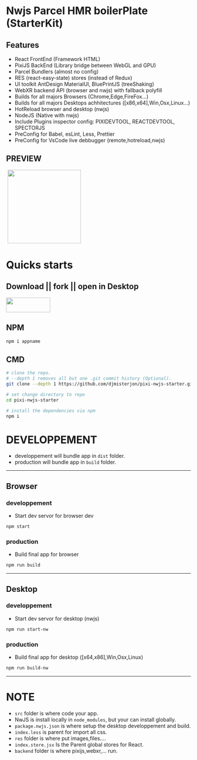 # Nwjs Parcel HMR boilerPlate (StarterKit)

## Features

- React FrontEnd (Framework HTML)
- PixiJS BackEnd (Library bridge between WebGL and GPU)
- Parcel Bundlers (almost no config)
- RES (react-easy-state) stores (instead of Redux)
- UI toolkit AntDesign MaterialUI, BluePrintJS (treeShaking)
- WebXR backend API (browser and nwjs) with fallback polyfill
- Builds for all majors Browsers (Chrome,Edge,FireFox...)
- Builds for all majors Desktops achhitectures ([x86,x64],Win,Osx,Linux...)
- HotReload browser and desktop (nwjs)
- NodeJS (Native with nwjs)
- Include Plugins inspector config: PIXIDEVTOOL, REACTDEVTOOL, SPECTORJS
- PreConfig for Babel, esLint, Less, Prettier
- PreConfig for VsCode live debbugger (remote,hotreload,nwjs)

## PREVIEW

&nbsp;<img src="https://images2.imgbox.com/d2/49/9FnrOoYP_o.png" width="200" />

# Quicks starts

## **Download || fork || open in Desktop**

<img src="https://images2.imgbox.com/38/5f/NjtVaOBI_o.png" width="120" height="40" />

## **NPM**

```javascript
npm i appname
```

## **CMD**

```bash
# clone the repo.
# --depth 1 removes all but one .git commit history (Optional).
git clone --depth 1 https://github.com/djmisterjon/pixi-nwjs-starter.git

# set change directory to repo
cd pixi-nwjs-starter

# install the dependencies via npm
npm i

```

# DEVELOPPEMENT

- developpement will bundle app in `dist` folder.
- production will bundle app in `build` folder.

---

## **Browser**

### **developpement**

- Start dev servor for browser dev

```bash
npm start
```

### **production**

- Build final app for browser

```bash
npm run build
```

---

## **Desktop**

### **developpement**

- Start dev servor for desktop (nwjs)

```bash
npm run start-nw
```

### **production**

- Build final app for desktop ([x64,x86],Win,Osx,Linux)

```bash
npm run build-nw
```

---

# NOTE

- `src` folder is where code your app.
- NwJS is install locally in `node_modules`, but your can install globally.
- `package.nwjs.json` is where setup the desktop developpement and build.
- `index.less` is parent for import all css.
- `res` folder is where put images,files....
- `index.store.jsx` Is the Parent global stores for React.
- `backend` folder is where pixijs,webxr,... run.
